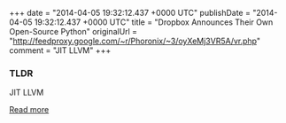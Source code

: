 +++
date = "2014-04-05 19:32:12.437 +0000 UTC"
publishDate = "2014-04-05 19:32:12.437 +0000 UTC"
title = "Dropbox Announces Their Own Open-Source Python"
originalUrl = "http://feedproxy.google.com/~r/Phoronix/~3/oyXeMj3VR5A/vr.php"
comment = "JIT LLVM"
+++

### TLDR

JIT LLVM

[Read more](http://feedproxy.google.com/~r/Phoronix/~3/oyXeMj3VR5A/vr.php)
